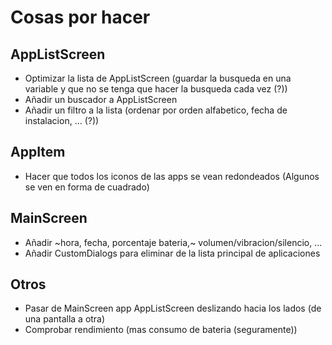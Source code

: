 # Cosas por hacer

## AppListScreen

- Optimizar la lista de AppListScreen (guardar la busqueda en una variable y que no se tenga que hacer la busqueda cada vez (?))
- Añadir un buscador a AppListScreen
- Añadir un filtro a la lista (ordenar por orden alfabetico, fecha de instalacion, ... (?))

## AppItem

- Hacer que todos los iconos de las apps se vean redondeados (Algunos se ven en forma de cuadrado)

## MainScreen

- Añadir ~hora, fecha, porcentaje bateria,~ volumen/vibracion/silencio, ...
- Añadir CustomDialogs para eliminar de la lista principal de aplicaciones

## Otros

- Pasar de MainScreen app AppListScreen deslizando hacia los lados (de una pantalla a otra)
- Comprobar rendimiento (mas consumo de bateria (seguramente))